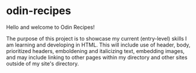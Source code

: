 # odin-recipes
Hello and welcome to Odin Recipes!

The purpose of this project is to showcase my current (entry-level) skills I am learning and developing in HTML. This will include use of header, body, prioritized headers, emboldening and italicizing text, embedding images, and may include linking to other pages within my directory and other sites outside of my site's directory.